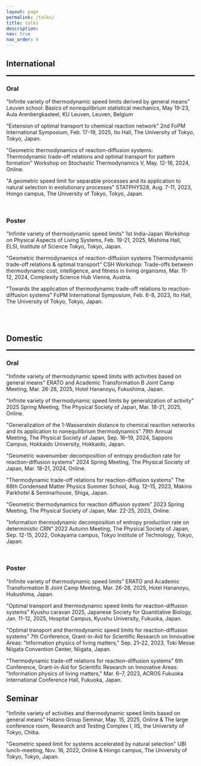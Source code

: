 ```yaml
---
layout: page
permalink: /talks/
title: talks
description:
nav: true
nav_order: 4
---
```


## International
<hr style="border: 1px solid black;" />

### Oral
"Infinite variety of thermodynamic speed limits derived by general means"
Leuven school: Basics of nonequilibrium statistical mechanics, May 19-23, Aula Arenbergkasteel, KU Leuven, Leuven, Belgium

"Extension of optimal transport to chemical reaction network"
2nd FoPM International Symposium, Feb. 17-19, 2025, Ito Hall, The University of Tokyo, Tokyo, Japan.

"Geometric thermodynamics of reaction-diffusion systems: Thermodynamic trade-off relations and optimal transport for pattern formation"
Workshop on Stochastic Thermodynamics V, May. 12-16, 2024, Online.

"A geometric speed limit for separable processes and its application to natural selection in evolutionary processes"
STATPHYS28, Aug. 7-11, 2023, Hongo campus, The University of Tokyo, Tokyo, Japan.

<br>

### Poster
"Infinite variety of thermodynamic speed limits"
1st India-Japan Workshop on Physical Aspects of Living Systems, Feb. 19-21, 2025, Mishima Hall, ELSI, Institute of Science Tokyo, Tokyo, Japan.

"Geometric thermodynamics of reaction-diffusion systems Thermodynamic trade-off relations & optimal transport"
CSH Workshop: Trade-offs between thermodynamic cost, intelligence, and fitness in living organisms, Mar. 11-12, 2024, Complexity Science Hub Vienna, Austria.

"Towards the application of thermodynamic trade-off relations to reaction-diffusion systems"
FoPM International Symposium, Feb. 6-8, 2023, Ito Hall, The University of Tokyo, Tokyo, Japan.

<br>
<br>

## Domestic
<hr style="border: 1px solid black;" />

### Oral
"Infinite variety of thermodynamic speed limits with activities based on general means"
ERATO and Academic Transformation B Joint Camp Meeting, Mar. 26-28, 2025, Hotel Hananoyu, Fukushima, Japan.

"Infinite variety of thermodynamic speed limits by generalization of activity"
2025 Spring Meeting, The Physical Society of Japan, Mar. 18-21, 2025, Online.

"Generalization of the 1-Wasserstein distance to chemical reaction networks and its application to nonequilibrium thermodynamics"
79th Annual Meeting, The Physical Society of Japan, Sep. 16–19, 2024, Sapporo Campus, Hokkaido University, Hokkaido, Japan.

"Geometric wavenumber decomposition of entropy production rate for reaction-diffusion systems"
2024 Spring Meeting, The Physical Society of Japan, Mar. 18-21, 2024, Online.

"Thermodynamic trade-off relations for reaction-diffusion systems"
The 68th Condensed Matter Physics Summer School, Aug. 12–15, 2023, Makino Parkhotel & Seminarhouse, Shiga, Japan.

"Geometric thermodynamics for reaction diffusion system"
2023 Spring Meeting, The Physical Society of Japan, Mar. 22-25, 2023, Online.

"Information thermodynamic decomposition of entropy production rate on deterministic CRN"
2022 Autumn Meeting, The Physical Society of Japan, Sep. 12-15, 2022, Ookayama campus, Tokyo Institute of Technology, Tokyo, Japan.

<br>

### Poster
"Infinite variety of thermodynamic speed limits"
ERATO and Academic Transformation B Joint Camp Meeting, Mar. 26-28, 2025, Hotel Hananoyu, Hukushima, Japan.

"Optimal transport and thermodynamic speed limits for reaction-diffusion systems"
Kyushu caravan 2025, Japanese Society for Quantitative Biology, Jan. 11-12, 2025, Hospital Campus, Kyushu University, Fukuoka, Japan.

"Optimal transport and thermodynamic speed limits for reaction-diffusion systems"
7th Conference, Grant-in-Aid for Scientific Research on Innovative Areas: "Information physics of living matters," Sep. 21–22, 2023, Toki Messe Niigata Convention Center, Niigata, Japan.

"Thermodynamic trade-off relations for reaction-diffusion systems"
6th Conference, Grant-in-Aid for Scientific Research on Innovative Areas: "Information physics of living matters," Mar. 6–7, 2023, ACROS Fukuoka International Conference Hall, Fukuoka, Japan.

## Seminar
"Infinite variety of activities and thermodynamic speed limits based on general means"
Hatano Group Seminar, May. 15, 2025, Online & The large conference room, Research and Testing Complex I, IIS, the University of Tokyo, Chiba.

"Geometric speed limit for systems accelerated by natural selection"
UBI lunch-meeting, Nov. 16, 2022, Online & Hongo campus, The University of Tokyo, Tokyo, Japan.